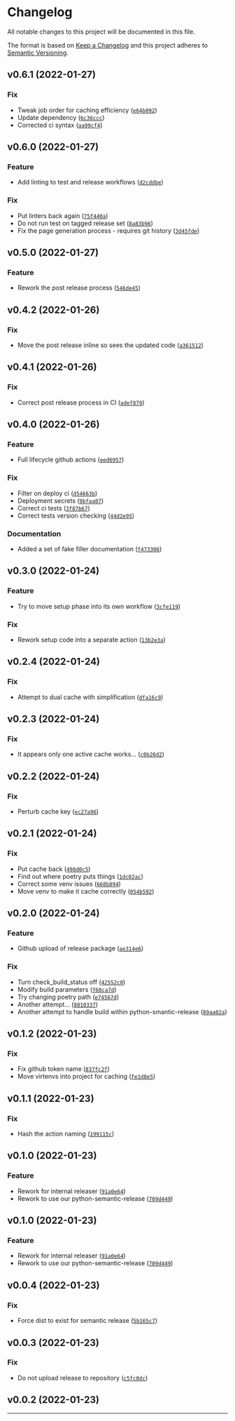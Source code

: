 # Changelog
All notable changes to this project will be documented in this file.

The format is based on [Keep a Changelog](http://keepachangelog.com/en/1.0.0/)
and this project adheres to [Semantic Versioning](http://semver.org/spec/v2.0.0.html).

<!--next-version-placeholder-->

## v0.6.1 (2022-01-27)
### Fix
* Tweak job order for caching efficiency ([`e64b092`](https://github.com/nigelm/gh_release/commit/e64b092dc874dea4165cb88a6c8f0e53c733cd60))
* Update dependency ([`6c36ccc`](https://github.com/nigelm/gh_release/commit/6c36ccc35af2535df0108d00273b709945c4313e))
* Corrected ci syntax ([`aa99cf4`](https://github.com/nigelm/gh_release/commit/aa99cf413a65af684e379b24101c584ca20b8e2e))

## v0.6.0 (2022-01-27)
### Feature
* Add linting to test and release workflows ([`d2cddbe`](https://github.com/nigelm/gh_release/commit/d2cddbe61ce4ddf073f7ac56c689e92c053415ed))

### Fix
* Put linters back again ([`75f440a`](https://github.com/nigelm/gh_release/commit/75f440a84eb5ca66c6a7ab9acf69436a14307286))
* Do not run test on tagged release set ([`8a83b96`](https://github.com/nigelm/gh_release/commit/8a83b960f8049ab7de633d783fb20f61fcc45dd3))
* Fix the page generation process - requires git history ([`3d45fde`](https://github.com/nigelm/gh_release/commit/3d45fdecaf896d275e72cfa3163f116a66070076))

## v0.5.0 (2022-01-27)
### Feature
* Rework the post release process ([`546de45`](https://github.com/nigelm/gh_release/commit/546de4562b2b4b85cb1ec3b249925e1cc3bed4f9))

## v0.4.2 (2022-01-26)
### Fix
* Move the post release inline so sees the updated code ([`a361512`](https://github.com/nigelm/gh_release/commit/a361512106792c5fff12ab095163c3db4569003e))

## v0.4.1 (2022-01-26)
### Fix
* Correct post release process in CI ([`adef879`](https://github.com/nigelm/gh_release/commit/adef879b58414e0a76b9f9d6024b059053896936))

## v0.4.0 (2022-01-26)
### Feature
* Full lifecycle github actions ([`eed6957`](https://github.com/nigelm/gh_release/commit/eed6957eecde5e70d2eaf30c7c460214a03e2a7f))

### Fix
* Filter on deploy ci ([`d54663b`](https://github.com/nigelm/gh_release/commit/d54663b98d257dcc84c87a3f3b783f9a74931dca))
* Deployment secrets ([`9bfaa07`](https://github.com/nigelm/gh_release/commit/9bfaa077ea6dc5b6c6b68920817827219a0859a5))
* Correct ci tests ([`3f87b67`](https://github.com/nigelm/gh_release/commit/3f87b6784b5432d9ebe2ab68b4ed46a06b9b10cb))
* Correct tests version checking ([`44d2e95`](https://github.com/nigelm/gh_release/commit/44d2e9525e6e71ef2eaf313d1fa2df83fa4f1757))

### Documentation
* Added a set of fake filler documentation ([`f473306`](https://github.com/nigelm/gh_release/commit/f4733065aba6ad2c12de833d47795ad56adb4ea9))

## v0.3.0 (2022-01-24)
### Feature
* Try to move setup phase into its own workflow ([`3cfe119`](https://github.com/nigelm/gh_release/commit/3cfe1190a7e020d54ec994a1af15627724394f92))

### Fix
* Rework setup code into a separate action ([`13b2e3a`](https://github.com/nigelm/gh_release/commit/13b2e3ac83c1cda0432442eec1a977fc0ac48cc4))

## v0.2.4 (2022-01-24)
### Fix
* Attempt to dual cache with simplification ([`dfa16c9`](https://github.com/nigelm/gh_release/commit/dfa16c9432a1bfde21ea68b5ba24ed9c09a04810))

## v0.2.3 (2022-01-24)
### Fix
* It appears only one active cache works... ([`c0b26d2`](https://github.com/nigelm/gh_release/commit/c0b26d29790fcf2d27c601f2959f443dc16a65a7))

## v0.2.2 (2022-01-24)
### Fix
* Perturb cache key ([`ec27a96`](https://github.com/nigelm/gh_release/commit/ec27a9603f5a5734e86766006dc837d1b38d0dbd))

## v0.2.1 (2022-01-24)
### Fix
* Put cache back ([`498d0c5`](https://github.com/nigelm/gh_release/commit/498d0c5486f1341baff1596bb14fd85d792d98f5))
* Find out where poetry puts things ([`1dc02ac`](https://github.com/nigelm/gh_release/commit/1dc02ac01bf7d11b342b8416a67a7d88a02ac272))
* Correct some venv issues ([`668b894`](https://github.com/nigelm/gh_release/commit/668b894dd3a701f86f2b5714d253048f16d78a09))
* Move venv to make it cache correctly ([`054b592`](https://github.com/nigelm/gh_release/commit/054b592711919fe32bfd21bbd3499b7fcf99643e))

## v0.2.0 (2022-01-24)
### Feature
* Github upload of release package ([`ae314e6`](https://github.com/nigelm/gh_release/commit/ae314e671896a4cc4e770dc986c301800698e3a5))

### Fix
* Turn check_build_status off ([`42552c0`](https://github.com/nigelm/gh_release/commit/42552c0d439792563542c140e0f61284685157af))
* Modify build parameters ([`f60ca7d`](https://github.com/nigelm/gh_release/commit/f60ca7de1fc99e85d045fcda4e952f988151ce4e))
* Try changing poetry path ([`e74567d`](https://github.com/nigelm/gh_release/commit/e74567dcf0e2a2267b122c283eff544f6909069d))
* Another attempt... ([`8810337`](https://github.com/nigelm/gh_release/commit/88103379986524daa154aeb0b4198ab232d3aa91))
* Another attempt to handle build within python-smantic-release ([`89aa02a`](https://github.com/nigelm/gh_release/commit/89aa02a9ff42346e80e28c3145f430e0ed83bbfd))

## v0.1.2 (2022-01-23)
### Fix
* Fix github token name ([`837fc2f`](https://github.com/nigelm/gh_release/commit/837fc2fc114d52ea667050bae0ca6a52836dd278))
* Move virtenvs into project for caching ([`fe1d8e5`](https://github.com/nigelm/gh_release/commit/fe1d8e5910d617c4839ad0ace50944f53a9bacb9))

## v0.1.1 (2022-01-23)
### Fix
* Hash the action naming ([`199115c`](https://github.com/nigelm/gh_release/commit/199115cf82f8f1bff58985c7be64f3abb30131f7))

## v0.1.0 (2022-01-23)
### Feature
* Rework for internal releaser ([`91a0e64`](https://github.com/nigelm/gh_release/commit/91a0e6459d723a6bfccd72540c545dbc47680eb5))
* Rework to use our python-semantic-release ([`709d449`](https://github.com/nigelm/gh_release/commit/709d4491e903f1cff0b2bad1ccf9c4375f101897))

## v0.1.0 (2022-01-23)
### Feature
* Rework for internal releaser ([`91a0e64`](https://github.com/nigelm/gh_release/commit/91a0e6459d723a6bfccd72540c545dbc47680eb5))
* Rework to use our python-semantic-release ([`709d449`](https://github.com/nigelm/gh_release/commit/709d4491e903f1cff0b2bad1ccf9c4375f101897))

## v0.0.4 (2022-01-23)
### Fix
* Force dist to exist for semantic release ([`5b165c7`](https://github.com/nigelm/gh_release/commit/5b165c7b0f9f37821506b909ae870d2cdb5f2911))

## v0.0.3 (2022-01-23)
### Fix
* Do not upload release to repository ([`c5fc0dc`](https://github.com/nigelm/gh_release/commit/c5fc0dc2a0e94e8356d8d4a8276a54e5db25e993))

## v0.0.2 (2022-01-23)



----
